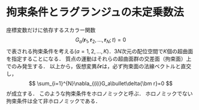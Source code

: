 # 拘束条件とラグランジュの未定乗数法

座標変数だけに依存するスカラー関数
$$
G_a({\bm r}_1, {\bm r}_2,\ldots,{\bm r}_N;t)=0
$$
で表される拘束条件を考える($a=1,2,\ldots,K$)．$3N$次元の配位空間で$K$個の超曲面を指定することになる．
質点の運動はそれらの超曲面群の交差面（拘束面）上でのみ発生する．
以上から，仮想変異$\delta {\bm r}$は，必ず拘束面の法線ベクトルと直交し，
$$
    \sum_{i=1}^{N}\nabla_{(i)}G_a\bullet\delta{\bm r}=0
$$
が成立する．
このような拘束条件をホロノミックと呼ぶ．
ホロノミックでない拘束条件は全て非ホロノミックである．
